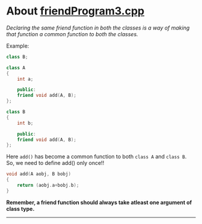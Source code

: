 # About [friendProgram3.cpp](https://github.com/C0DER11101/CPPNotesAndPrograms/blob/master/operatorOverloading/friendProgram3.cpp)

_Declaring the same friend function in both the classes is a way of making that function a common function to both the classes._

Example:

```c++
class B;

class A
{
	int a;

	public:
	friend void add(A, B);
};

class B
{
	int b;

	public:
	friend void add(A, B);
};
```


Here `add()` has become a common function to both `class A` and `class B`. So, we need to define add() only once!!

```c++
void add(A aobj, B bobj)
{
	return (aobj.a+bobj.b);
}
```


**Remember, a friend function should always take atleast one argument of class type.**

---
